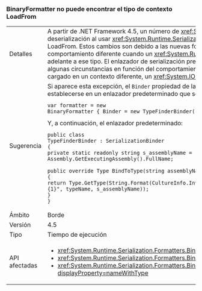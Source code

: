 ### <a name="binaryformatter-can-fail-to-find-type-from-loadfrom-context"></a>BinaryFormatter no puede encontrar el tipo de contexto LoadFrom

|   |   |
|---|---|
|Detalles|A partir de .NET Framework 4.5, un número de <xref:System.Xml.Serialization.XmlSerializer?displayProperty=name> cambios pueden provocar diferencias en la deserialización al usar <xref:System.Runtime.Serialization.Formatters.Binary.BinaryFormatter?displayProperty=name> deserializar tipos que cargó en el contexto LoadFrom. Estos cambios son debido a las nuevas formas <xref:System.Xml.Serialization.XmlSerializer?displayProperty=name> carga un tipo que provoca un comportamiento diferente cuando un <xref:System.Runtime.Serialization.Formatters.Binary.BinaryFormatter?displayProperty=name> intenta deserializar más adelante a ese tipo. El enlazador de serialización predeterminado no busca automáticamente en el contexto LoadFrom, aunque quizá haya trabajado en algunas circunstancias en función del comportamiento anterior de XmlSerializer. Debido a los cambios, al que se va a cargar un tipo de un ensamblado cargado en un contexto diferente, un <xref:System.IO.FileNotFoundException?displayProperty=name> se puede producir.|
|Sugerencia|Si aparece esta excepción, el <code>Binder</code> propiedad de la <xref:System.Runtime.Serialization.Formatters.Binary.BinaryFormatter?displayProperty=name> puede establecerse en un enlazador predeterminado que se encuentra el tipo correcto.<pre><code class="language-C#">var formatter = new BinaryFormatter { Binder = new TypeFinderBinder() }&#13;&#10;</code></pre>Y, a continuación, el enlazador predeterminado:<pre><code class="language-C#">public class TypeFinderBinder : SerializationBinder&#13;&#10;{&#13;&#10;private static readonly string s_assemblyName = Assembly.GetExecutingAssembly().FullName;&#13;&#10;&#13;&#10;public override Type BindToType(string assemblyName, string typeName)&#13;&#10;{&#13;&#10;return Type.GetType(String.Format(CultureInfo.InvariantCulture, &quot;{0}, {1}&quot;, typeName, s_assemblyName));&#13;&#10;}&#13;&#10;}&#13;&#10;</code></pre>|
|Ámbito|Borde|
|Versión|4.5|
|Tipo|Tiempo de ejecución|
|API afectadas|<ul><li><xref:System.Runtime.Serialization.Formatters.Binary.BinaryFormatter?displayProperty=nameWithType></li><li><xref:System.Runtime.Serialization.Formatters.Binary.BinaryFormatter.Deserialize(System.IO.Stream)?displayProperty=nameWithType></li><li><xref:System.Runtime.Serialization.Formatters.Binary.BinaryFormatter.Deserialize(System.IO.Stream,System.Runtime.Remoting.Messaging.HeaderHandler)?displayProperty=nameWithType></li></ul>|

